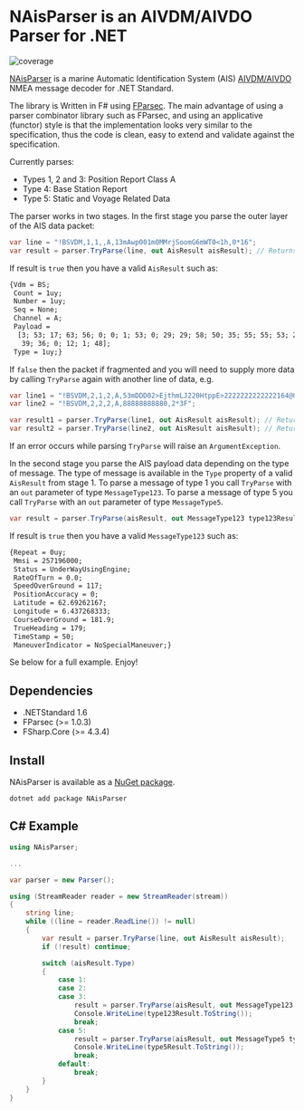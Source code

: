 # NAisParser is an AIVDM/AIVDO Parser for .NET #

![coverage](https://gitlab.com/dbrattli/AisParser/badges/master/coverage.svg)

[NAisParser](https://gitlab.com/dbrattli/NAisParser) is a marine Automatic Identification
System (AIS) [AIVDM/AIVDO](http://catb.org/gpsd/AIVDM.html) NMEA message decoder for .NET Standard.

The library is Written in F# using [FParsec](http://www.quanttec.com/fparsec/). The main advantage of
using a parser combinator library such as FParsec, and using an applicative (functor) style is that
the implementation looks very similar to the specification, thus the code is clean, easy to extend
and validate against the specification.

Currently parses:

* Types 1, 2 and 3: Position Report Class A
* Type 4: Base Station Report
* Type 5: Static and Voyage Related Data

The parser works in two stages. In the first stage you parse the outer layer of the AIS data packet:

```c#
var line = "!BSVDM,1,1,,A,13mAwp001m0MMrjSoomG6mWT0<1h,0*16";
var result = parser.TryParse(line, out AisResult aisResult); // Returns true
```

If result is `true` then you have a valid `AisResult` such as:

```txt
{Vdm = BS;
 Count = 1uy;
 Number = 1uy;
 Seq = None;
 Channel = A;
 Payload =
  [3; 53; 17; 63; 56; 0; 0; 1; 53; 0; 29; 29; 58; 50; 35; 55; 55; 53; 23; 6; 53;
   39; 36; 0; 12; 1; 48];
 Type = 1uy;}
```

If `false` then the packet if fragmented and you will need to supply more data
by calling `TryParse` again with another line of data, e.g.

```c#
var line1 = "!BSVDM,2,1,2,A,53mDDD02>EjthmLJ220HtppE>2222222222222164@G:34rdR?QSkSQDp888,0*15";
var line2 = "!BSVDM,2,2,2,A,88888888880,2*3F";

var result1 = parser.TryParse(line1, out AisResult aisResult); // Returns false
var result2 = parser.TryParse(line2, out AisResult aisResult); // Returns true
```

If an error occurs while parsing `TryParse` will raise an `ArgumentException`.

In the second stage you parse the AIS payload data depending on the type of message. The type of
message is available in the `Type` property of a valid `AisResult` from stage 1. To parse a message
of type 1 you call `TryParse` with an `out` parameter of type `MessageType123`. To parse a message
of type 5 you call `TryParse` with an `out` parameter of type `MessageType5`.

```c#
var result = parser.TryParse(aisResult, out MessageType123 type123Result);
```

If result is `true` then you have a valid `MessageType123` such as:

```txt
{Repeat = 0uy;
 Mmsi = 257196000;
 Status = UnderWayUsingEngine;
 RateOfTurn = 0.0;
 SpeedOverGround = 117;
 PositionAccuracy = 0;
 Latitude = 62.69262167;
 Longitude = 6.437268333;
 CourseOverGround = 181.9;
 TrueHeading = 179;
 TimeStamp = 50;
 ManeuverIndicator = NoSpecialManeuver;}
```

Se below for a full example. Enjoy!

## Dependencies ##

* .NETStandard 1.6
* FParsec (>= 1.0.3)
* FSharp.Core (>= 4.3.4)

## Install ##

NAisParser is available as a [NuGet package](https://www.nuget.org/packages/NAisParser/).

```cli
dotnet add package NAisParser
```

## C# Example ##

```c#
using NAisParser;

...

var parser = new Parser();

using (StreamReader reader = new StreamReader(stream))
{
    string line;
    while ((line = reader.ReadLine()) != null)
    {
        var result = parser.TryParse(line, out AisResult aisResult);
        if (!result) continue;

        switch (aisResult.Type)
        {
            case 1:
            case 2:
            case 3:
                result = parser.TryParse(aisResult, out MessageType123 type123Result);
                Console.WriteLine(type123Result.ToString());
                break;
            case 5:
                result = parser.TryParse(aisResult, out MessageType5 type5Result);
                Console.WriteLine(type5Result.ToString());
                break;
            default:
                break;
        }
    }
}
```